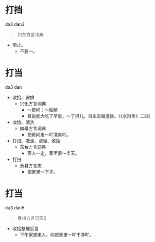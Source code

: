 # 打挡
da3 dan3
> 如东方言词典
- 阻止。
  - 不要～。

# 打当
da3 dan
+ 收拾、安排
  * 兴化方言词典
    - ～房间；～船舱
    - 且说武大吃了早饭，～了担儿，自出去做道路。（《水浒传》二四）
+ 收拾、清洗
  * 如皋方言词典
    - 把房间里～吖清爽吖。
+ 打扫、洗涤、清理、收拾
  * 东台方言词典
    - 客人一走，家里要～半天。
+ 打扫
  * 泰县方言志
    - 把家里～下子。

# 打当
da3 dan5
> 泰州方言词典2
- 收拾整理妥当
  - 下午家里来人，你把家里～吖干净吖。
